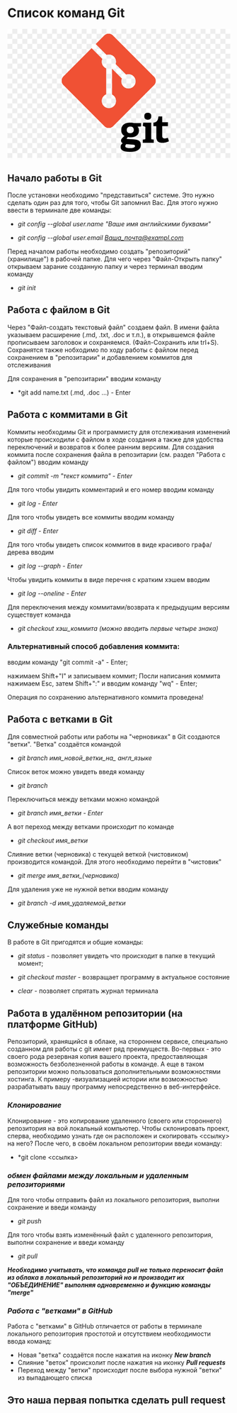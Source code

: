 # Список команд Git

![Это логотип Git](Logo_git.jpg)

## Начало работы в Git

После установки необходимо "представиться" системе. Это нужно сделать один раз для того, чтобы Git запомнил Вас. Для этого нужно ввести в терминале две команды:

- *git config --global user.name "Ваше имя английскими буквами"*

- *git config --global user.email Ваша_почта@exampl.com*

Перед началом работы необходимо создать "репозиторий" (хранилище") в рабочей папке. Для чего через "Файл-Открыть папку" открываем зарание созданную папку и через терминал вводим команду

- *git init*

## Работа с файлом в Git

Через "Файл-создать текстовый файл" создаем файл. В имени файла указываем расширение (.md, .txt, .doc и т.п.), в открывшемся файле прописываем заголовок и сохраняемся. (Файл-Сохранить или trl+S). Сохранятся также нобходимо по ходу работы с файлом перед сохранением в "репозитарии" и добавлением коммитов для отслеживания

Для сохранения в "репозитарии" вводим команду 
- *git add name.txt (.md, .doc ...) - Enter

## Работа с коммитами в Git

Коммиты необходимы Git и программисту для отслеживания изменений которые происходили с файлом в ходе создания а также для удобства переключений и возвратов к более ранним версиям. Для создания коммита после сохранения файла в репозитарии (см. раздел "Работа с файлом") вводим команду

- *git commit -m "текст коммита" - Enter*

Для того чтобы увидить комментарий и его номер вводим команду

- *git log - Enter*

Для того чтобы увидеть все коммиты вводим команду 

- *git diff - Enter*

Для того чтобы увидеть список коммитов в виде красивого графа/дерева вводим 

- *git log --graph - Enter*

Чтобы увидить коммиты в виде перечня с кратким хэшем вводим

- *git log --oneline - Enter*

Для переключения между коммитами/возврата к предыдущим версиям существует команда 

- *git checkout хэш_коммита (можно вводить первые четыре знака)*

### Альтернативный способ добавления коммита:

вводим команду "git commit -a" - Enter;

нажимаем Shift+"I" и записываем коммит;
Посли написания коммита нажимаем Esc, затем Shift+":" и вводим команду "wq" - Enter;

Операция по сохранению альтернативного коммита проведена!

## Работа с ветками в Git

Для совместной работы или работы на "черновиках" в Git создаются "ветки". "Ветка" создаётся командой

- *git branch имя_новой_ветки_на_ англ_языке*

Список веток можно увидеть введя команду

- *git branch*

Переключиться между ветками можно командой

- *git branch имя_ветки - Enter*

А вот переход между ветками происходит по команде

- *git checkout имя_ветки*

Слияние ветки (черновика) с текущей веткой (чистовиком) производится командой. Для этого необходимо перейти в "чистовик"

- *git merge имя_ветки_(черновика)*

Для удаления уже не нужной ветки вводим команду

- *git branch -d имя_удаляемой_ветки*

## Служебные команды

В работе в Git пригодятся и общие команды:

- *git status* - позволяет увидеть что происходит в папке в текущий момент;

- *git checkout master* - возвращает программу в актуальное состояние

- *clear* - позволяет спрятать журнал терминала

## Работа в удалённом репозитории (на платформе GitHub)

Репозиторий, хранящийся в облаке, на стороннем сервисе, специально созданном для работы с git имеет ряд преимуществ. Во-первых - это своего рода резервная копия вашего проекта, предоставляющая возможность безболезненной работы в команде. А еще в таком репозитории можно пользоваться дополнительными возможностями хостинга. К примеру -визуализацией истории или возможностью разрабатывать вашу программу непосредственно в веб-интерфейсе.

### *Клонирование*

Клонирование - это копирование удаленного (своего или стороннего) репозитория на вой локальный компьютер. Чтобы склонировать проект, сперва, необходимо узнать где он расположен и скопировать <ссылку> на него? После чего, в своём локальном репозитории введи команду:
- *git clone <ссылка>

### *обмен файлами между локальным и удаленным репозиториями*

Для того чтобы отправить файл из локального репозитория, выполни сохранение и введи команду
- *git push*

Для того чтобы взять изменённый файл с удаленного репозитория, выполни сохранение и введи команду
- *git pull*

__*Необходимо учитывать, что команда pull не только переносит файл из облака в локальный репозиторий но и производит их "ОБЪЕДИНЕНИЕ" выполняя одновременно и функцию команды "merge"*__

### *Работа с "ветками" в GitHub*

Работа с "ветками" в GitHub отличается от работы в терминале локального репозитория простотой и отсутствием необходимости ввода команд:
- Новая "ветка" создаётся после нажатия на иконку __*New branch*__
- Слияние "веток" происхолит после нажатия на иконку __*Pull requests*__
- Переход между "ветки" происходит после выбора нужной "ветки" из выпадающего списка

## Это наша первая попытка сделать **pull request**